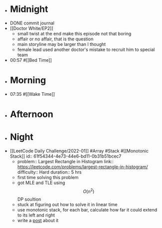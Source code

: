 - # Midnight
- DONE commit journal
- [[Doctor White/EP2]]
	- small twist at the end make this episode not that boring
	- affair or no affair, that is the question
	- main storyline may be larger than I thought
	- female lead used another doctor's mistake to recruit him to special team
- 00:57 #[[Bed Time]]
- # Morning
- 07:35 #[[Wake Time]]
- # Afternoon
- # Night
- [[LeetCode Daily Challenge/2022-01]] #Array #Stack #[[Monotonic Stack]]
  id:: 61f54344-4e73-44e6-bd11-0b31b51bcec7
	- problem:: Largest Rectangle in Histogram
	  link:: https://leetcode.com/problems/largest-rectangle-in-histogram/
	  difficulty:: Hard
	  duration:: 5 hrs
	- first time solving this problem
	- got MLE and TLE using $$O(n^2)$$ DP soultion
	- stuck at figuring out how to solve it in linear time
	- use monotonic stack, for each bar, calculate how far it could extend to its left and right
	- write a [post]([[2022-01-29-LeetCode-解題-84-Largest-Rectangle-in-Histogram]]) about it